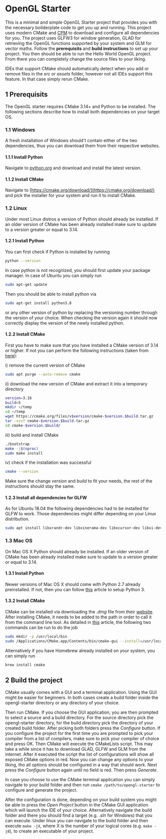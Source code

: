 # OpenGL Starter

This is a minimal and simple OpenGL Starter project that provides you with the necessary boilderplate code to get you up and running. This project uses modern CMake and [CPM](https://github.com/TheLartians/CPM.cmake) to download and configure all dependencies for you. The project uses GLFW3 for window generation, GLAD for retrieving the OpenGL functions supported by your system and GLM for vector maths. Follow the **prerequisits** and **build instructions** to set up your project. You then should be able to run the Hello World OpenGL project. From there you can completely change the source files to your liking.

IDEs that support CMake should automatically detect when you add or remove files in the *src* or *assets* folder, however not all IDEs support this feature. In that case simply rerun CMake.

## 1 Prerequisits

The OpenGL starter requires CMake 3.14+ and Python to be installed. The following sections describe how to install both dependencies on your target OS. 

### 1.1 Windows

A fresh installation of Windows should't contain either of the two dependencies, thus you can download them from their respective websites.

#### 1.1.1 Install Python
Navigate to [python.org](python.org) and download and install the latest version.

#### 1.1.2 Install CMake
Navigate to [https://cmake.org/download/](https://cmake.org/download/) and pick the installer for your system and run it to install CMake.

### 1.2 Linux

Under most Linux distros a version of Python should already be installed. If an older version of CMake has been already installed make sure to update to a version greater or equal to 3.14.

#### 1.2.1 Install Python
You can first check if Python is installed by running

```bash
python --version
```

In case python is not recognized, you should first update your package manager. In case of Ubuntu you can simply run
```bash
sudo apt-get update
```

Then you should be able to install python via
```bash
sudo apt-get install python3.8
```

or any other version of python by replacing the versioning number through the version of your choice.
When checking the version again it should now correctly display the version of the newly installed python.

#### 1.2.2 Install CMake
First you have to make sure that you have installed a CMake version of 3.14 or higher. If not you can perform the following instructions (taken from [here](https://askubuntu.com/questions/355565/how-do-i-install-the-latest-version-of-cmake-from-the-command-line)):

i) remove the current version of CMake
```bash
sudo apt purge --auto-remove cmake
```

ii) download the new version of CMake and extract it into a temporary directory
```bash
version=3.16
build=5
mkdir ~/temp
cd ~/temp
wget https://cmake.org/files/v$version/cmake-$version.$build.tar.gz
tar -xzvf cmake-$version.$build.tar.gz
cd cmake-$version.$build/
```

iii) build and install CMake
```bash
./bootstrap
make -j$(nproc)
sudo make install
```

iv) check if the installation was successful
```bash
cmake --version
```

Make sure the change *version* and *build* to fit your needs, the rest of the instructions should stay the same.

#### 1.2.3 Install all dependencies for GLFW

As for Ubuntu 18.04 the following dependencies had to be installed for GLFW to work. Those dependencies might differ depending on your Linux distribution.

```bash
sudo apt install libxrandr-dev libxinerama-dev libxcursor-dev libxi-dev
```

### 1.3 Mac OS

On Mac OS X Python should already be installed. If an older version of CMake has been already installed make sure to update to a version greater or equal to 3.14.

#### 1.3.1 Install Python

Newer versions of Mac OS X should come with Python 2.7 already preinstalled. If not, then you can follow [this](https://docs.python-guide.org/starting/install3/osx/) article to setup Python 3.

#### 1.3.2 Install CMake

CMake can be installed via downloading the *.dmg* file from their [website](https://cmake.org/download/). After installing CMake, it needs to be added to the path in order to call it from the command line tool. As detailed in [this](https://tudat.tudelft.nl/installation/setupDevMacOs.html) article, the following two commands can be run to do the job

```bash
sudo mkdir -p /usr/local/bin
sudo /Applications/CMake.app/Contents/bin/cmake-gui --install=/usr/local/bin
```

Alternatively if you have Homebrew already installed on your system, you can simply run

```bash
brew install cmake
```

## 2 Build the project

CMake usually comes with a GUI and a terminal application. Using the GUI might be easier for beginners. In both cases create a build folder inside the opengl-starter directory or any directory of your choice. 

Then run CMake. If you choose the GUI application, you are then prompted to select a source and a build directory. For the source directory pick the opengl-starter directory, for the build directory pick the directory of your created build folder. After picking both folders press the *Configure* button. If you configure the project for the first time you are prompted to pick your compiler from a list of compilers, make sure to pick your compiler of choice and press OK. Then CMake will execute the CMakeLists script. This may take a while since it has to download GLAD, GLFW and GLM from the internet. After it executed the script the list of configurations will show all exposed CMake options in red. Now you can change any options to your liking, tho all options should be configured in a way that should work. Next press the *Configure* button again until no field is red. Then press *Generate*. 

In case you choose to use the CMake terminal application you can simply navigate to your build folder and then run `cmake /path/to/opengl-starter` to configure and generate the project.

After the configuration is done, depending on your build system you might be able to press the *Open Project* button in the CMake GUI application which will launch the IDE of your choice. Alternatively navigate the build folder and there you should find a target (e.g. *.sln* for Windows) that you can execute. Under linux you can navigate to the build folder and then execute `make -jX`, where X is the number of your logical cores (e.g. `make -j8`), to create an executable of your project.